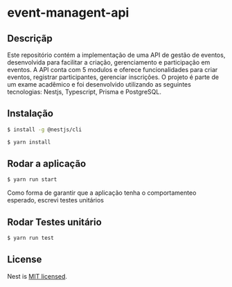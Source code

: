 # event-managent-api


## Descriçãp
Este repositório contém a implementação de uma API  de gestão de eventos, desenvolvida para facilitar a criação, gerenciamento e participação em eventos. A API conta com 5 modulos e oferece funcionalidades para criar eventos, registrar participantes, gerenciar inscrições. O projeto é parte de um exame acadêmico e foi desenvolvido utilizando as seguintes tecnologias: Nestjs, Typescript, Prisma e PostgreSQL. 




## Instalação

```bash
$ install -g @nestjs/cli

```


```bash
$ yarn install
```

## Rodar a aplicação

```bash
$ yarn run start

```


Como forma de garantir que a aplicação tenha o comportamenteo esperado, escrevi testes unitários
## Rodar Testes unitário

```bash
$ yarn run test
```

## License

Nest is [MIT licensed](LICENSE).
